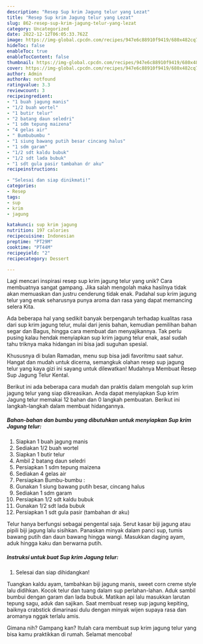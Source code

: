 ```yaml
---
description: "Resep Sup krim Jagung telur yang Lezat"
title: "Resep Sup krim Jagung telur yang Lezat"
slug: 862-resep-sup-krim-jagung-telur-yang-lezat
category: Uncategorized
date: 2022-12-12T06:05:33.762Z
image: https://img-global.cpcdn.com/recipes/947e6c88910f9419/680x482cq70/sup-krim-jagung-telur-foto-resep-utama.jpg
hideToc: false
enableToc: true
enableTocContent: false
thumbnail: https://img-global.cpcdn.com/recipes/947e6c88910f9419/680x482cq70/sup-krim-jagung-telur-foto-resep-utama.jpg
cover: https://img-global.cpcdn.com/recipes/947e6c88910f9419/680x482cq70/sup-krim-jagung-telur-foto-resep-utama.jpg
author: Admin
authorAv: notfound
ratingvalue: 3.3
reviewcount: 3
recipeingredient:
- "1 buah jagung manis"
- "1/2 buah wortel"
- "1 butir telur"
- "2 batang daun seledri"
- "1 sdm tepung maizena"
- "4 gelas air"
- " Bumbubumbu "
- "1 siung bawang putih besar cincang halus"
- "1 sdm garam"
- "1/2 sdt kaldu bubuk"
- "1/2 sdt lada bubuk"
- "1 sdt gula pasir tambahan dr aku"
recipeinstructions:

- "Selesai dan siap dinikmati!"
categories:
- Resep
tags:
- sup
- krim
- jagung

katakunci: sup krim jagung 
nutrition: 197 calories
recipecuisine: Indonesian
preptime: "PT29M"
cooktime: "PT44M"
recipeyield: "2"
recipecategory: Dessert

---
```





Lagi mencari inspirasi resep sup krim jagung telur yang unik? Cara membuatnya sangat gampang. Jika salah mengolah maka hasilnya tidak akan memuaskan dan justru cenderung tidak enak. Padahal sup krim jagung telur yang enak seharusnya punya aroma dan rasa yang dapat memancing selera Kita.





Ada beberapa hal yang sedikit banyak berpengaruh terhadap kualitas rasa dari sup krim jagung telur, mulai dari jenis bahan, kemudian pemilihan bahan segar dan Bagus, hingga cara membuat dan menyajikannya. Tak perlu pusing kalau hendak menyiapkan sup krim jagung telur enak,      asal sudah tahu triknya maka hidangan ini bisa jadi suguhan spesial.














Khususnya di bulan Ramadan, menu sup bisa jadi favoritmu saat sahur. Hangat dan mudah untuk dicerna, semangkuk olahan resep sup jagung telur yang kaya gizi ini sayang untuk dilewatkan! Mudahnya Membuat Resep Sup Jagung Telur Kental.






Berikut ini ada beberapa cara mudah dan praktis dalam mengolah sup krim jagung telur yang siap dikreasikan. Anda dapat menyiapkan Sup krim Jagung telur memakai 12 bahan dan 0 langkah pembuatan. Berikut ini langkah-langkah dalam membuat hidangannya.

<!--inarticleads1-->

##### Bahan-bahan dan bumbu yang dibutuhkan untuk menyiapkan Sup krim Jagung telur:

1. Siapkan 1 buah jagung manis
1. Sediakan 1/2 buah wortel
1. Siapkan 1 butir telur
1. Ambil 2 batang daun seledri
1. Persiapkan 1 sdm tepung maizena
1. Sediakan 4 gelas air
1. Persiapkan  Bumbu-bumbu :
1. Gunakan 1 siung bawang putih besar, cincang halus
1. Sediakan 1 sdm garam
1. Persiapkan 1/2 sdt kaldu bubuk
1. Gunakan 1/2 sdt lada bubuk
1. Persiapkan 1 sdt gula pasir (tambahan dr aku)


Telur hanya berfungsi sebagai pengental saja. Serut kasar biji jagung atau pipili biji jagung lalu sisihkan. Panaskan minyak dalam panci sup, tumis bawang putih dan daun bawang hingga wangi. Masukkan daging ayam, aduk hingga kaku dan berwarna putih. 

<!--inarticleads2-->

##### Instruksi untuk buat Sup krim Jagung telur:


1. Selesai dan siap dihidangkan!

Tuangkan kaldu ayam, tambahkan biji jagung manis, sweet corn creme style lalu didihkan. Kocok telur dan tuang dalam sup perlahan-lahan. Aduk sambil bumbui dengan garam dan lada bubuk. Matikan api lalu masukkan larutan tepung sagu, aduk dan sajikan. Saat membuat resep sup jagung kepiting, baiknya crabstick dimarinasi dulu dengan minyak wijen supaya rasa dan aromanya nggak terlalu amis. 

Gimana nih? Gampang kan? Itulah cara membuat sup krim jagung telur yang bisa kamu praktikkan di rumah. Selamat mencoba!

